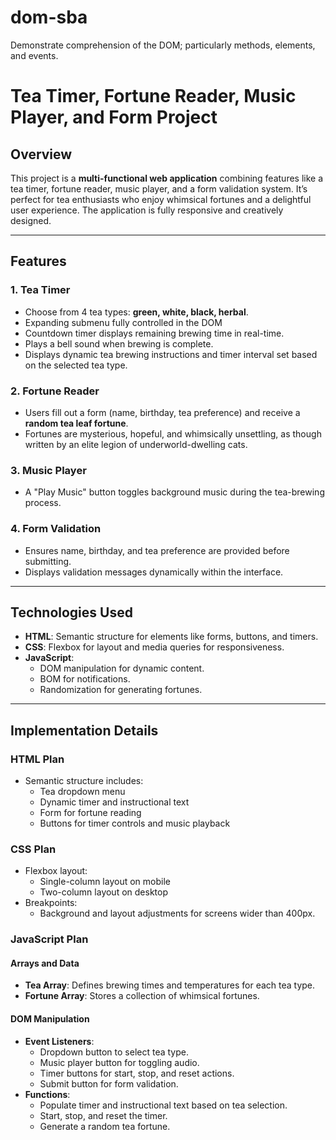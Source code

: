 # dom-sba
 Demonstrate comprehension of the DOM; particularly methods, elements, and events.

 # Tea Timer, Fortune Reader, Music Player, and Form Project

## Overview

This project is a **multi-functional web application** combining features like a tea timer, fortune reader, music player, and a form validation system. It’s perfect for tea enthusiasts who enjoy whimsical fortunes and a delightful user experience. The application is fully responsive and creatively designed.

---

## Features

### 1. **Tea Timer**
- Choose from 4 tea types: **green, white, black, herbal**.
- Expanding submenu fully controlled in the DOM
- Countdown timer displays remaining brewing time in real-time.
- Plays a bell sound when brewing is complete.
- Displays dynamic tea brewing instructions and timer interval set based on the selected tea type.

### 2. **Fortune Reader**
- Users fill out a form (name, birthday, tea preference) and receive a **random tea leaf fortune**.
- Fortunes are mysterious, hopeful, and whimsically unsettling, as though written by an elite legion of underworld-dwelling cats.

### 3. **Music Player**
- A "Play Music" button toggles background music during the tea-brewing process.

### 4. **Form Validation**
- Ensures name, birthday, and tea preference are provided before submitting.
- Displays validation messages dynamically within the interface.

---

## Technologies Used

- **HTML**: Semantic structure for elements like forms, buttons, and timers.
- **CSS**: Flexbox for layout and media queries for responsiveness.
- **JavaScript**: 
  - DOM manipulation for dynamic content.
  - BOM for notifications.
  - Randomization for generating fortunes.

---

## Implementation Details

### HTML Plan
- Semantic structure includes:
  - Tea dropdown menu
  - Dynamic timer and instructional text
  - Form for fortune reading
  - Buttons for timer controls and music playback

### CSS Plan
- Flexbox layout:
  - Single-column layout on mobile
  - Two-column layout on desktop
- Breakpoints:
  - Background and layout adjustments for screens wider than 400px.

### JavaScript Plan
#### Arrays and Data
- **Tea Array**: Defines brewing times and temperatures for each tea type.
- **Fortune Array**: Stores a collection of whimsical fortunes.

#### DOM Manipulation
- **Event Listeners**:
  - Dropdown button to select tea type.
  - Music player button for toggling audio.
  - Timer buttons for start, stop, and reset actions.
  - Submit button for form validation.
- **Functions**:
  - Populate timer and instructional text based on tea selection.
  - Start, stop, and reset the timer.
  - Generate a random tea fortune.
